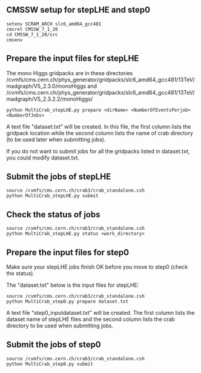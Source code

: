 
## CMSSW setup for stepLHE and step0
```
setenv SCRAM_ARCH slc6_amd64_gcc481
cmsrel CMSSW_7_1_20
cd CMSSW_7_1_20/src
cmsenv
```

## Prepare the input files for stepLHE
The mono Higgs gridpacks are in these directories
/cvmfs/cms.cern.ch/phys_generator/gridpacks/slc6_amd64_gcc481/13TeV/madgraph/V5_2.3.0/monoHiggs
and 
/cvmfs/cms.cern.ch/phys_generator/gridpacks/slc6_amd64_gcc481/13TeV/madgraph/V5_2.3.2.2/monoHiggs/

```
python MultiCrab_stepLHE.py prepare <dirName> <NumberOfEventsPerjob> <NumberOfJobs>
```

A text file "dataset.txt" will be created. In this file, the first column lists the gridpack location while the second column lists the name of crab directory (to be used later when submitting jobs).

If you do not want to submit jobs for all the gridpacks listed in dataset.txt, you could modify dataset.txt.


## Submit the jobs of stepLHE
```
source /cvmfs/cms.cern.ch/crab3/crab_standalone.csh
python MultiCrab_stepLHE.py submit
```

## Check the status of jobs
```
source /cvmfs/cms.cern.ch/crab3/crab_standalone.csh
python MultiCrab_stepLHE.py status <work_directory>
```

## Prepare the input files for step0
Make sure your stepLHE jobs finish OK before you move to step0 (check the status).

The "dataset.txt" below is the input files for stepLHE:
```
source /cvmfs/cms.cern.ch/crab3/crab_standalone.csh
python MultiCrab_step0.py prepare dataset.txt
```
A text file "step0_inputdataset.txt" will be created. 
The first column lists the dataset name of stepLHE files and the second column lists the crab directory to be used when submitting jobs.

## Submit the jobs of step0
```
source /cvmfs/cms.cern.ch/crab3/crab_standalone.csh
python MultiCrab_step0.py submit
``` 
